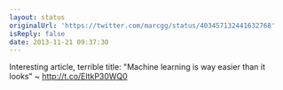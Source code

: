 ```yaml
---
layout: status
originalUrl: 'https://twitter.com/marcgg/status/403457132441632768'
isReply: false
date: 2013-11-21 09:37:30
---
```


Interesting article, terrible title: "Machine learning is way easier than it looks" ~ http://t.co/EltkP30WQ0
